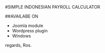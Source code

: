 #SIMPLE INDONESIAN PAYROLL CALCULATOR

##AVAILABE ON
- Joomla module
- Wordpress plugin
- Windows

regards,
Ros.
